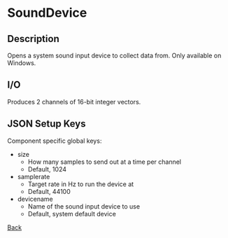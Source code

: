 # SoundDevice

## Description

Opens a system sound input device to collect data from. Only available on Windows.

## I/O

Produces 2 channels of 16-bit integer vectors.

## JSON Setup Keys

Component specific global keys:
- size
    - How many samples to send out at a time per channel
    - Default, 1024
- samplerate
    - Target rate in Hz to run the device at
    - Default, 44100
- devicename
	- Name of the sound input device to use
	- Default, system default device

[Back](PhoenixComponents.md)

